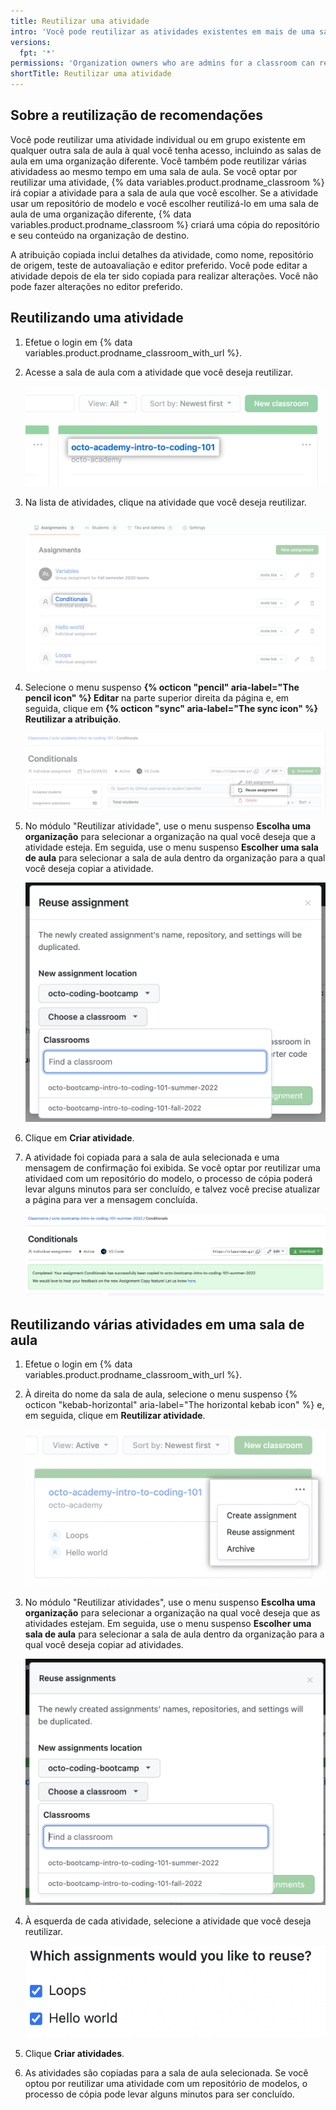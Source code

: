 ```yaml
---
title: Reutilizar uma atividade
intro: 'Você pode reutilizar as atividades existentes em mais de uma sala de aula, incluindo salas de aula em uma organização diferente.'
versions:
  fpt: '*'
permissions: 'Organization owners who are admins for a classroom can reuse assignments from a classroom. {% data reusables.classroom.classroom-admins-link %}'
shortTitle: Reutilizar uma atividade
---
```


## Sobre a reutilização de recomendações

Você pode reutilizar uma atividade individual ou em grupo existente em qualquer outra sala de aula à qual você tenha acesso, incluindo as salas de aula em uma organização diferente. Você também pode reutilizar várias atividadess ao mesmo tempo em uma sala de aula. Se você optar por reutilizar uma atividade, {% data variables.product.prodname_classroom %} irá copiar a atividade para a sala de aula que você escolher. Se a atividade usar um repositório de modelo e você escolher reutilizá-lo em uma sala de aula de uma organização diferente, {% data variables.product.prodname_classroom %} criará uma cópia do repositório e seu conteúdo na organização de destino.

A atribuição copiada inclui detalhes da atividade, como nome, repositório de origem, teste de autoavaliação e editor preferido. Você pode editar a atividade depois de ela ter sido copiada para realizar alterações. Você não pode fazer alterações no editor preferido.

## Reutilizando uma atividade

1. Efetue o login em {% data variables.product.prodname_classroom_with_url %}.
1. Acesse a sala de aula com a atividade que você deseja reutilizar.

   ![Sala de aula na lista de salas de aula de uma organização](/assets/images/help/classroom/click-classroom-in-list.png)

1. Na lista de atividades, clique na atividade que você deseja reutilizar.

   ![Atividade na lista de atividades para uma sala de aula](/assets/images/help/classroom/click-assignment-in-list.png)

1. Selecione o menu suspenso **{% octicon "pencil" aria-label="The pencil icon" %} Editar** na parte superior direita da página e, em seguida, clique em **{% octicon "sync" aria-label="The sync icon" %} Reutilizar a atribuição**.

   ![Botão de reutilizar a atividade](/assets/images/help/classroom/reuse-assignment-button.png)

1. No módulo "Reutilizar atividade", use o menu suspenso **Escolha uma organização** para selecionar a organização na qual você deseja que a atividade esteja.  Em seguida, use o menu suspenso **Escolher uma sala de aula** para selecionar a sala de aula dentro da organização para a qual você deseja copiar a atividade.

   ![Reutilizar o modo de atividade](/assets/images/help/classroom/reuse-assignment-modal.png)

1. Clique em **Criar atividade**.
1. A atividade foi copiada para a sala de aula selecionada e uma mensagem de confirmação foi exibida. Se você optar por reutilizar uma atividaed com um repositório do modelo, o processo de cópia poderá levar alguns minutos para ser concluído, e talvez você precise atualizar a página para ver a mensagem concluída.

   ![Mensagem concluída para atribuição reutilizada](/assets/images/help/classroom/reuse-assignment-completed-message.png)

## Reutilizando várias atividades em uma sala de aula

1. Efetue o login em {% data variables.product.prodname_classroom_with_url %}.
2. À direita do nome da sala de aula, selecione o menu suspenso {% octicon "kebab-horizontal" aria-label="The horizontal kebab icon" %} e, em seguida, clique em **Reutilizar atividade**.

   ![Captura de tela da página de visão geral da sala de aula com menu suspenso destacado](/assets/images/help/classroom/classroom-reuse-assignment-modal.png)

3. No módulo "Reutilizar atividades", use o menu suspenso **Escolha uma organização** para selecionar a organização na qual você deseja que as atividades estejam.  Em seguida, use o menu suspenso **Escolher uma sala de aula** para selecionar a sala de aula dentro da organização para a qual você deseja copiar ad atividades.

   ![Captura de tela do módulo de reutilizar as atividades](/assets/images/help/classroom/reuse-multiple-assignments-modal.png)

4. À esquerda de cada atividade, selecione a atividade que você deseja reutilizar.

   ![Captura de tela de várias atividades selecionadas](/assets/images/help/classroom/multiple-assignments-selected.png)

5. Clique **Criar atividades**.
6. As atividades são copiadas para a sala de aula selecionada. Se você optou por reutilizar uma atividade com um repositório de modelos, o processo de cópia pode levar alguns minutos para ser concluído.
